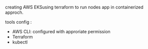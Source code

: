 creating AWS EKSusing terraform to run nodes app in containerized approch.

tools config :
- AWS CLI: configured with approriate permission
- Terraform 
- kubectl 
